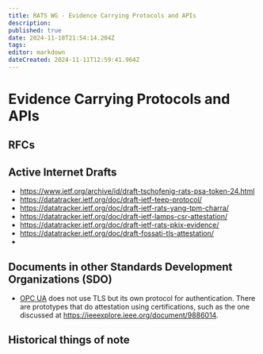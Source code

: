 ```yaml
---
title: RATS WG - Evidence Carrying Protocols and APIs
description: 
published: true
date: 2024-11-18T21:54:14.204Z
tags: 
editor: markdown
dateCreated: 2024-11-11T12:59:41.964Z
---
```


# Evidence Carrying Protocols and APIs

## RFCs

## Active Internet Drafts

* https://www.ietf.org/archive/id/draft-tschofenig-rats-psa-token-24.html
* https://datatracker.ietf.org/doc/draft-ietf-teep-protocol/
* https://datatracker.ietf.org/doc/draft-ietf-rats-yang-tpm-charra/
* https://datatracker.ietf.org/doc/draft-ietf-lamps-csr-attestation/
* https://datatracker.ietf.org/doc/draft-ietf-rats-pkix-evidence/
* https://datatracker.ietf.org/doc/draft-fossati-tls-attestation/
* 


## Documents in other Standards Development Organizations (SDO)

* [OPC UA](https://reference.opcfoundation.org/Core/Part2/v104/docs/8) does not use TLS but its own protocol for authentication. There are prototypes that do attestation using certifications, such as the one discussed at https://ieeexplore.ieee.org/document/9886014.

## Historical things of note


